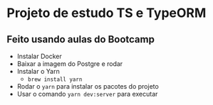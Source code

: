# Projeto de estudo TS e TypeORM
## Feito usando aulas do Bootcamp

* Instalar Docker
* Baixar a imagem do Postgre e rodar
* Instalar o Yarn
    * <code>brew install yarn</code>
* Rodar o <code>yarn</code> para instalar os pacotes do projeto
* Usar o comando <code>yarn dev:server</code> para executar